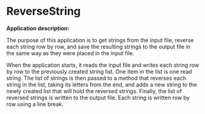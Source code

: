 # ReverseString

**Application description:**

The purpose of this application is to get strings from the input file, reverse each string row by row, and save the resulting strings to the output file in the same way as they were placed in the input file.

When the application starts, it reads the input file and writes each string row by row to the previously created string list. One item in the list is one read string. The list of strings is then passed to a method that reverses each string in the list, taking its letters from the end, and adds a new string to the newly created list that will hold the reversed strings. Finally, the list of reversed strings is written to the output file. Each string is written row by row using a line break.

